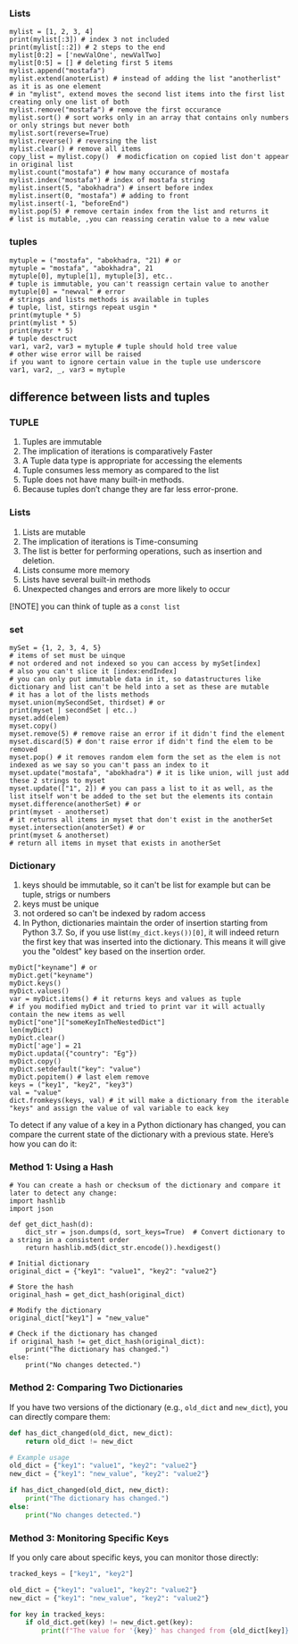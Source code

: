 ### Lists
```
mylist = [1, 2, 3, 4]
print(mylist[:3]) # index 3 not included
print(mylist[::2]) # 2 steps to the end
mylist[0:2] = ['newValOne', newValTwo]
mylist[0:5] = [] # deleting first 5 items
mylist.append("mostafa")
mylist.extend(anoterList) # instead of adding the list "anotherlist" as it is as one element
# in "mylist", extend moves the second list items into the first list creating only one list of both
mylist.remove("mostafa") # remove the first occurance
mylist.sort() # sort works only in an array that contains only numbers or only strings but never both
mylist.sort(reverse=True)
mylist.reverse() # reversing the list
mylist.clear() # remove all items
copy_list = mylist.copy()  # modicfication on copied list don't appear in original list
mylist.count("mostafa") # how many occurance of mostafa
mylist.index("mostafa") # index of mostafa string
mylist.insert(5, "abokhadra") # insert before index
mylist.insert(0, "mostafa") # adding to front
mylist.insert(-1, "beforeEnd")
mylist.pop(5) # remove certain index from the list and returns it
# list is mutable, ,you can reassing ceratin value to a new value
```
### tuples
```
mytuple = ("mostafa", "abokhadra, "21) # or
mytuple = "mostafa", "abokhadra", 21
mytuple[0], mytuple[1], mytuple[3], etc..
# tuple is immutable, you can't reassign certain value to another
mytuple[0] = "newval" # error
# strings and lists methods is available in tuples 
# tuple, list, stirngs repeat usgin *
print(mytuple * 5)
print(mylist * 5)
print(mystr * 5)
# tuple desctruct
var1, var2, var3 = mytuple # tuple should hold tree value
# other wise error will be raised
if you want to ignore certain value in the tuple use underscore
var1, var2, _, var3 = mytuple
```
## difference between lists and tuples

### TUPLE
1. Tuples are immutable
2. The implication of iterations is comparatively Faster
3. A Tuple data type is appropriate for accessing the elements
4. Tuple consumes less memory as compared to the list
5. Tuple does not have many built-in methods.
6. Because tuples don’t change they are far less error-prone.

### Lists
1. Lists are mutable
2. The implication of iterations is Time-consuming
3. The list is better for performing operations, such as insertion and deletion.
4. Lists consume more memory
5. Lists have several built-in methods
6. Unexpected changes and errors are more likely to occur

[!NOTE]
you can think of tuple as a `const list`

### set
```
mySet = {1, 2, 3, 4, 5}
# items of set must be uinque
# not ordered and not indexed so you can access by mySet[index]
# also you can't slice it [index:endIndex]
# you can only put immutable data in it, so datastructures like dictionary and list can't be held into a set as these are mutable
# it has a lot of the lists methods
myset.union(mySecondSet, thirdset) # or
print(myset | secondSet | etc..)
myset.add(elem)
myset.copy()
myset.remove(5) # remove raise an error if it didn't find the element
myset.discard(5) # don't raise error if didn't find the elem to be removed
myset.pop() # it removes random elem form the set as the elem is not indexed as we say so you can't pass an index to it
myset.update("mostafa", "abokhadra") # it is like union, will just add these 2 strings to myset
myset.update(["1", 2]) # you can pass a list to it as well, as the list itself won't be added to the set but the elements its contain
myset.difference(anotherSet) # or
print(myset - anotherset) 
# it returns all items in myset that don't exist in the anotherSet
myset.intersection(anoterSet) # or
print(myset & anotherset)
# return all items in myset that exists in anotherSet
```
### Dictionary
1. keys should be immutable, so it can't be list for example but can be tuple, strigs or numbers
2. keys must be unique
3. not ordered so can't be indexed by radom access
4. In Python, dictionaries maintain the order of insertion starting from Python 3.7. So, if you use list`(my_dict.keys())[0]`, it will indeed return the first key that was inserted into the dictionary. This means it will give you the "oldest" key based on the insertion order.
```
myDict["keyname"] # or
myDict.get("keyname")
myDict.keys()
myDict.values()
var = myDict.items() # it returns keys and values as tuple
# if you modified myDict and tried to print var it will actually contain the new items as well
myDict["one"]["someKeyInTheNestedDict"]
len(myDict)
myDict.clear()
myDict['age'] = 21
myDict.updata({"country": "Eg"})
myDict.copy()
myDict.setdefault("key": "value")
myDict.popitem() # last elem remove 
keys = ("key1", "key2", "key3")
val = "value"
dict.fromkeys(keys, val) # it will make a dictionary from the iterable "keys" and assign the value of val variable to eack key
```
To detect if any value of a key in a Python dictionary has changed, you can compare the current state of the dictionary with a previous state. Here’s how you can do it:

### Method 1: Using a Hash
```
# You can create a hash or checksum of the dictionary and compare it later to detect any change:
import hashlib
import json

def get_dict_hash(d):
    dict_str = json.dumps(d, sort_keys=True)  # Convert dictionary to a string in a consistent order
    return hashlib.md5(dict_str.encode()).hexdigest()

# Initial dictionary
original_dict = {"key1": "value1", "key2": "value2"}

# Store the hash
original_hash = get_dict_hash(original_dict)

# Modify the dictionary
original_dict["key1"] = "new_value"

# Check if the dictionary has changed
if original_hash != get_dict_hash(original_dict):
    print("The dictionary has changed.")
else:
    print("No changes detected.")
```
### Method 2: Comparing Two Dictionaries
If you have two versions of the dictionary (e.g., `old_dict` and `new_dict`), you can directly compare them:

```python
def has_dict_changed(old_dict, new_dict):
    return old_dict != new_dict

# Example usage
old_dict = {"key1": "value1", "key2": "value2"}
new_dict = {"key1": "new_value", "key2": "value2"}

if has_dict_changed(old_dict, new_dict):
    print("The dictionary has changed.")
else:
    print("No changes detected.")
```

### Method 3: Monitoring Specific Keys
If you only care about specific keys, you can monitor those directly:

```python
tracked_keys = ["key1", "key2"]

old_dict = {"key1": "value1", "key2": "value2"}
new_dict = {"key1": "new_value", "key2": "value2"}

for key in tracked_keys:
    if old_dict.get(key) != new_dict.get(key):
        print(f"The value for '{key}' has changed from {old_dict[key]} to {new_dict[key]}.")
```